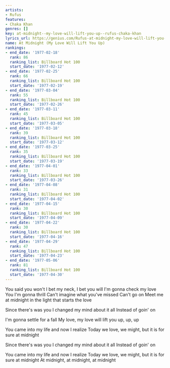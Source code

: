 ```yaml
---
artists:
- Rufus
features:
- Chaka Khan
genres: []
key: at-midnight--my-love-will-lift-you-up--rufus-chaka-khan
lyrics_url: https://genius.com/Rufus-at-midnight-my-love-will-lift-you-up-lyrics
name: At Midnight (My Love Will Lift You Up)
rankings:
- end_date: '1977-02-18'
  rank: 86
  ranking_list: Billboard Hot 100
  start_date: '1977-02-12'
- end_date: '1977-02-25'
  rank: 66
  ranking_list: Billboard Hot 100
  start_date: '1977-02-19'
- end_date: '1977-03-04'
  rank: 55
  ranking_list: Billboard Hot 100
  start_date: '1977-02-26'
- end_date: '1977-03-11'
  rank: 45
  ranking_list: Billboard Hot 100
  start_date: '1977-03-05'
- end_date: '1977-03-18'
  rank: 39
  ranking_list: Billboard Hot 100
  start_date: '1977-03-12'
- end_date: '1977-03-25'
  rank: 35
  ranking_list: Billboard Hot 100
  start_date: '1977-03-19'
- end_date: '1977-04-01'
  rank: 33
  ranking_list: Billboard Hot 100
  start_date: '1977-03-26'
- end_date: '1977-04-08'
  rank: 31
  ranking_list: Billboard Hot 100
  start_date: '1977-04-02'
- end_date: '1977-04-15'
  rank: 30
  ranking_list: Billboard Hot 100
  start_date: '1977-04-09'
- end_date: '1977-04-22'
  rank: 30
  ranking_list: Billboard Hot 100
  start_date: '1977-04-16'
- end_date: '1977-04-29'
  rank: 47
  ranking_list: Billboard Hot 100
  start_date: '1977-04-23'
- end_date: '1977-05-06'
  rank: 81
  ranking_list: Billboard Hot 100
  start_date: '1977-04-30'
---
```

You said you won't
I bet my neck, I bet you will
I'm gonna check my love
You I'm gonna thrill
Can't imagine what you've missed
Can't go on
Meet me at midnight in the light that starts the love

Since there's was you
I changed my mind about it all
Instead of goin' on

I'm gonna settle for a fall
My love, my love will lift you up, up, up

You came into my life and now I realize
Today we love, we might, but it is for sure at midnight

Since there's was you
I changed my mind about it all
Instead of goin' on

You came into my life and now I realize
Today we love, we might, but it is for sure at midnight
At midnight, at midnight, at midnight
